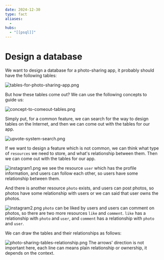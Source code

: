 ```yaml
---
date: 2024-12-30
type: fact
aliases:
  -
hubs:
  - "[[psql]]"
---
```


# Design a database

We want to design a database for a photo-sharing app, it probably should have the following tables:

![tables-for-photo-sharing-app.png](..//assets/imgs/tables-for-photo-sharing-app.png)

But how these tables come out? We can use the following concepts to guide us:

![concept-to-comeout-tables.png](../assets/imgs/concept-to-comeout-tables.png)

Simply put, for a common feature, we can search for the way to design tables on the Internet, and then we can come out with the tables for our app.

![upvote-system-search.png](../assets/imgs/upvote-system-search.png)

If we want to design a feature which is not common, we can think what type of `resources` we need to store, and what's relationship between them. Then we can come out with the tables for our app.

![instagram1.png](../assets/imgs/instagram1.png)
we see the resource `user` which has the profile information, and users can follow each other, so users have some relationship between them.

And there is another resource `photo` exists, and users can post photos, so photos have some relationship with users or we can said that user owns the photos.

![instagram2.png](../assets/imgs/instagram2.png)
`photo` can be liked by users and users can comment on photos, so there are two more resources `like` and `comment`. `like` has a relationship with `photo` and `user`, and `comment` has a relationship with `photo` and `user`.

We can draw the tables and their relationships as follows:


![photo-sharing-tables-relationship.png](../assets/imgs/photo-sharing-tables-relationship.png)
The arrows' direction is not important here, each line can means plain relationship or ownership, it depends on the context.

